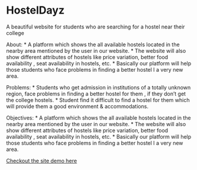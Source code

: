 # HostelDayz
A beautiful website for students who are searching for a hostel near their college


About:
    * A platform which shows the all available hostels located in the nearby area mentioned by the user in our website.
    * The website will also show different attributes of hostels like price variation, better food availability , seat availability in hostels, etc.
    * Basically our platform will help those students who face problems in finding a better hostel I a very new area.
    
    
Problems:
    * Students who get admission in institutions of a totally unknown region, face problems in finding a better hostel for them , if they don’t get the college hostels.
    * Student find it difficult to find a hostel for them which will provide them a good environment & accommodations.
    
Objectives:
    * A platform which shows the all available hostels located in the nearby area mentioned by the user in our website.
    * The website will also show different attributes of hostels like price variation, better food availability , seat availability in hostels, etc.
    * Basically our platform will help those students who face problems in finding a better hostel I a very new area.


<a href="https://sahoochinmay.github.io/HostelDayz/"> Checkout the site demo here</a>
